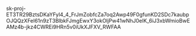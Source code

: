 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